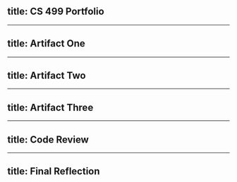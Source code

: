 
title: CS 499 Portfolio
--

---
title: Artifact One
---

---
title: Artifact Two
---

---
title: Artifact Three
---

---
title: Code Review
---

---
title: Final Reflection
---

